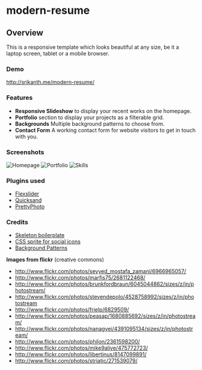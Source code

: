 modern-resume
=============

## Overview 
This is a responsive template which looks beautiful at any size, be it a laptop screen, tablet or a mobile browser.

### Demo
http://srikanth.me/modern-resume/

### Features
* **Responsive Slideshow** to display your recent works on the homepage.
* **Portfolio** section to display your projects as a filterable grid.
* **Backgrounds** Multiple background patterns to choose from.
* **Contact Form** A working contact form for website visitors to get in touch with you.

### Screenshots
![Homepage](http://www.srikanth.me/modern-resume/screenshots/front.jpg)
![Portfolio](http://www.srikanth.me/modern-resume/screenshots/portfolio.png)
![Skills](http://www.srikanth.me/modern-resume/screenshots/skills.png)


### Plugins used
* [Flexslider](http://www.woothemes.com/flexslider/)
* [Quicksand](http://razorjack.net/quicksand/)
* [PrettyPhoto](http://www.no-margin-for-errors.com/projects/prettyphoto-jquery-lightbox-clone/)

### Credits

* [Skeleton boilerplate](http://www.getskeleton.com/)
* [CSS sprite for social icons](http://brandonsetter.com/demos/super-massive-css-sprite-social-icon-set/)
* [Background Patterns](http://subtlepatterns.com/)

**Images from flickr** (creative commons)

* http://www.flickr.com/photos/seyyed_mostafa_zamani/6966965057/
* http://www.flickr.com/photos/marfis75/2681122468/
* http://www.flickr.com/photos/brunkfordbraun/6045044862/sizes/z/in/photostream/
* http://www.flickr.com/photos/stevendepolo/4528758992/sizes/z/in/photostream
* http://www.flickr.com/photos/frielp/6829509/
* http://www.flickr.com/photos/peasap/1680885692/sizes/z/in/photostream/
* http://www.flickr.com/photos/nanagyei/4391095134/sizes/z/in/photostream/
* http://www.flickr.com/photos/philon/2361598200/
* http://www.flickr.com/photos/mike9alive/475772723/
* http://www.flickr.com/photos/libertinus/8147099891/
* http://www.flickr.com/photos/striatic/271539079/


